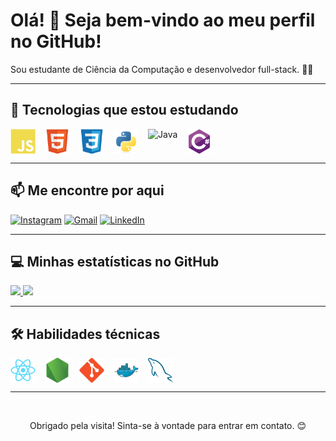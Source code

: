 # Olá! 👋 Seja bem-vindo ao meu perfil no GitHub!

Sou estudante de Ciência da Computação e desenvolvedor full-stack. 🧑‍💻

---

## 🚀 Tecnologias que estou estudando

<div style="display: flex; gap: 15px; flex-wrap: wrap;">
  <img alt="JavaScript" height="40" src="https://raw.githubusercontent.com/devicons/devicon/master/icons/javascript/javascript-plain.svg" />
  <img alt="HTML5" height="40" src="https://raw.githubusercontent.com/devicons/devicon/master/icons/html5/html5-original.svg" />
  <img alt="CSS3" height="40" src="https://raw.githubusercontent.com/devicons/devicon/master/icons/css3/css3-original.svg" />
  <img alt="Python" height="40" src="https://raw.githubusercontent.com/devicons/devicon/master/icons/python/python-original.svg" />
  <img alt="Java" height="40" src="https://cdn.jsdelivr.net/gh/devicons/devicon@latest/icons/java/java-original.svg" />
  <img alt="C#" height="40" src="https://raw.githubusercontent.com/devicons/devicon/master/icons/csharp/csharp-original.svg" />
</div>

---

## 📫 Me encontre por aqui

[![Instagram](https://img.shields.io/badge/-Instagram-%23E4405F?style=for-the-badge&logo=instagram&logoColor=white)](https://instagram.com/llao_z)
[![Gmail](https://img.shields.io/badge/-Gmail-%23333?style=for-the-badge&logo=gmail&logoColor=white)](mailto:bearzotti.ce@gmail.com)
[![LinkedIn](https://img.shields.io/badge/-LinkedIn-%230077B5?style=for-the-badge&logo=linkedin&logoColor=white)](https://www.linkedin.com/in/carloseduardobearzotti)

---

## 💻 Minhas estatísticas no GitHub

<div>
  <a href="https://github.com/carlosbearzotti" target="_blank" rel="noopener noreferrer">
    <img loading="lazy" height="150em" src="https://github-readme-stats.vercel.app/api/top-langs/?username=carlosbearzotti&layout=compact&langs_count=7&theme=dracula" />
    <img loading="lazy" height="150em" src="https://github-readme-stats.vercel.app/api?username=carlosbearzotti&show_icons=true&theme=dracula&include_all_commits=true&count_private=true" />
  </a>
</div>

---

## 🛠️ Habilidades técnicas

<div style="display: flex; gap: 15px; flex-wrap: wrap;">
  <img alt="React" height="40" src="https://raw.githubusercontent.com/devicons/devicon/master/icons/react/react-original.svg" />
  <img alt="Node.js" height="40" src="https://raw.githubusercontent.com/devicons/devicon/master/icons/nodejs/nodejs-original.svg" />
  <img alt="Git" height="40" src="https://raw.githubusercontent.com/devicons/devicon/master/icons/git/git-original.svg" />
  <img alt="Docker" height="40" src="https://raw.githubusercontent.com/devicons/devicon/master/icons/docker/docker-original.svg" />
  <img alt="MySQL" height="40" src="https://raw.githubusercontent.com/devicons/devicon/master/icons/mysql/mysql-original.svg" />
</div>

---

<br>
<p align="center">
  Obrigado pela visita! Sinta-se à vontade para entrar em contato. 😊
</p>
